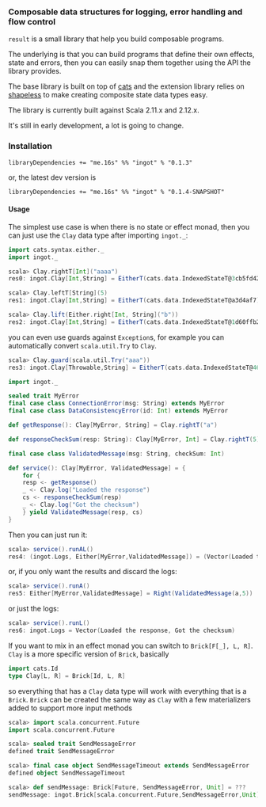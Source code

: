### Composable data structures for logging, error handling and flow control

`result` is a small library that help you build composable programs.

The underlying is that you can build programs that define their own effects, state and errors, then
you can easily snap them together using the API the library provides.

The base library is built on top of [cats](https://typelevel.org/cats/) and the extension library
relies on [shapeless](https://github.com/milessabin/shapeless) to make creating composite state
data types easy.

The library is currently built against Scala 2.11.x and 2.12.x.

It's still in early development, a lot is going to change.

### Installation

```
libraryDependencies += "me.16s" %% "ingot" % "0.1.3"
```

or, the latest dev version is

```
libraryDependencies += "me.16s" %% "ingot" % "0.1.4-SNAPSHOT"
```


#### Usage

The simplest use case is when there is no state or effect monad, then you can just use the `Clay` data type after importing `ingot._`:

```scala
import cats.syntax.either._
import ingot._
```

```scala
scala> Clay.rightT[Int]("aaaa")
res0: ingot.Clay[Int,String] = EitherT(cats.data.IndexedStateT@3cb5fd42)

scala> Clay.leftT[String](5)
res1: ingot.Clay[Int,String] = EitherT(cats.data.IndexedStateT@a3d4af7)

scala> Clay.lift(Either.right[Int, String]("b"))
res2: ingot.Clay[Int,String] = EitherT(cats.data.IndexedStateT@1d60ffb2)
```

you can even use guards against `Exception`s, for example you can automatically convert `scala.util.Try` to `Clay`.

```scala
scala> Clay.guard(scala.util.Try("aaa"))
res3: ingot.Clay[Throwable,String] = EitherT(cats.data.IndexedStateT@46088b72)
```


```scala
import ingot._

sealed trait MyError
final case class ConnectionError(msg: String) extends MyError
final case class DataConsistencyError(id: Int) extends MyError

def getResponse(): Clay[MyError, String] = Clay.rightT("a")

def responseCheckSum(resp: String): Clay[MyError, Int] = Clay.rightT(5)

final case class ValidatedMessage(msg: String, checkSum: Int)

def service(): Clay[MyError, ValidatedMessage] = {
    for {
    resp <- getResponse()
    _ <- Clay.log("Loaded the response")
    cs <- responseCheckSum(resp)
    _ <- Clay.log("Got the checksum")
    } yield ValidatedMessage(resp, cs)
}
```


Then you can just run it:

```scala
scala> service().runAL()
res4: (ingot.Logs, Either[MyError,ValidatedMessage]) = (Vector(Loaded the response, Got the checksum),Right(ValidatedMessage(a,5)))
```

or, if you only want the results and discard the logs:

```scala
scala> service().runA()
res5: Either[MyError,ValidatedMessage] = Right(ValidatedMessage(a,5))
```

or just the logs:

```scala
scala> service().runL()
res6: ingot.Logs = Vector(Loaded the response, Got the checksum)
```

If you want to mix in an effect monad you can switch to `Brick[F[_], L, R]`. `Clay` is a more specific version of `Brick`,
basically

```scala
import cats.Id
type Clay[L, R] = Brick[Id, L, R]
```

so everything that has a `Clay` data type will work with everything that is a `Brick`. `Brick` can be created the same
way as `Clay` with a few materializers added to support more input methods

```scala
scala> import scala.concurrent.Future
import scala.concurrent.Future

scala> sealed trait SendMessageError
defined trait SendMessageError

scala> final case object SendMessageTimeout extends SendMessageError
defined object SendMessageTimeout

scala> def sendMessage: Brick[Future, SendMessageError, Unit] = ??? 
sendMessage: ingot.Brick[scala.concurrent.Future,SendMessageError,Unit]
```


